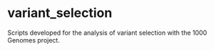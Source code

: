 # variant_selection
Scripts developed for the analysis of variant selection with the 1000 Genomes project.
